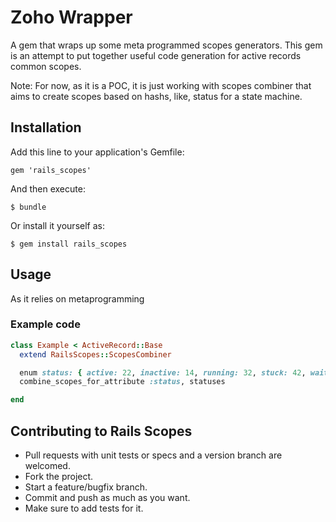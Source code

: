 # Zoho Wrapper

A gem that wraps up some meta programmed scopes generators. This gem is an attempt to put together useful code generation for active records common scopes. 

Note: For now, as it is a POC, it is just working with scopes combiner that aims to create scopes based on hashs, like, status for a state machine.

## Installation

Add this line to your application's Gemfile:

    gem 'rails_scopes'

And then execute:

    $ bundle

Or install it yourself as:

    $ gem install rails_scopes

## Usage

As it relies on metaprogramming 

### Example code

```ruby
class Example < ActiveRecord::Base
  extend RailsScopes::ScopesCombiner

  enum status: { active: 22, inactive: 14, running: 32, stuck: 42, waiting: 465, dunno: 4880 }
  combine_scopes_for_attribute :status, statuses

end
```

## Contributing to Rails Scopes
* Pull requests with unit tests or specs and a version branch are welcomed.
* Fork the project.
* Start a feature/bugfix branch.
* Commit and push as much as you want.
* Make sure to add tests for it. 
